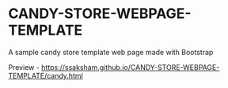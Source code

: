 # CANDY-STORE-WEBPAGE-TEMPLATE
A sample candy store template web page made with Bootstrap

Preview - https://ssaksham.github.io/CANDY-STORE-WEBPAGE-TEMPLATE/candy.html
